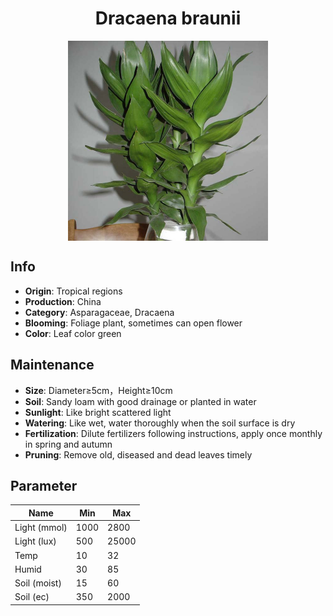 <h1 align='center'>Dracaena braunii</h1>
<p align="center">
    <img 
        align='center'
        width='320'
        src="../images/dracaena braunii.png" 
        alt='Dracaena braunii' />
</p>

## Info

 - **Origin**: Tropical regions
 - **Production**: China
 - **Category**: Asparagaceae, Dracaena
 - **Blooming**: Foliage plant, sometimes can open flower
 - **Color**: Leaf color green

## Maintenance

 - **Size**: Diameter≥5cm，Height≥10cm
 - **Soil**: Sandy loam with good drainage or planted in water
 - **Sunlight**: Like bright scattered light
 - **Watering**: Like wet, water thoroughly when the soil surface is dry
 - **Fertilization**: Dilute fertilizers following instructions, apply once monthly in spring and autumn
 - **Pruning**: Remove old, diseased and dead leaves timely

## Parameter

| Name         | Min  | Max   |
|--------------|------|-------|
| Light (mmol) | 1000 | 2800  |
| Light (lux)  | 500 | 25000 |
| Temp         | 10    | 32    |
| Humid        | 30   | 85    |
| Soil (moist) | 15   | 60    |
| Soil (ec)    | 350  | 2000  |